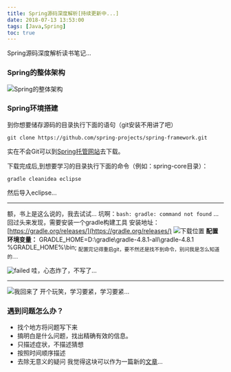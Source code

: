 ```yaml
---
title: Spring源码深度解析[持续更新中...]
date: 2018-07-13 13:53:00
tags: [Java,Spring]
toc: true
---
```

Spring源码深度解析读书笔记...
<!--more-->
### Spring的整体架构
![Spring的整体架构](https://user-images.githubusercontent.com/21979120/42675065-e926e4dc-86a4-11e8-9f6c-38950ea6e1fa.png)


### Spring环境搭建
到你想要储存源码的目录执行下面的语句（git安装不用讲了吧）
```prettyprint
git clone https://github.com/spring-projects/spring-framework.git
```
实在不会Git可以到[Spring托管网站](https://github.com/spring-projects/spring-framework)去下载。

下载完成后,到想要学习的目录执行下面的命令（例如：spring-core目录）：
```prettyprint
gradle cleanidea eclipse
```
然后导入eclipse...
***
额，书上是这么说的，我去试试...
坑啊：`bash: gradle: command not found`
...
回过头来发现，需要安装一个gradle构建工具
安装地址：[https://gradle.org/releases/](https://gradle.org/releases/)
![下载位置](https://user-images.githubusercontent.com/21979120/42677677-10c2b674-86af-11e8-873d-ad189795f938.png)
**配置环境变量：**
GRADLE_HOME=D:\gradle\gradle-4.8.1-all\gradle-4.8.1
%GRADLE_HOME%\bin;
<sub>配置完记得重启git，要不然还是找不到命令，别问我是怎么知道的....</sub>

![failed](https://user-images.githubusercontent.com/21979120/42678556-d64d6f36-86b1-11e8-8ada-abf9c0374de8.png)
哇，心态炸了，不写了...

***

![我回来了](https://timgsa.baidu.com/timg?image&quality=80&size=b9999_10000&sec=1531561272766&di=a06271af073440cb91ef02d3a37ffe3e&imgtype=jpg&src=http%3A%2F%2Fimg4.imgtn.bdimg.com%2Fit%2Fu%3D725318554%2C1946417039%26fm%3D214%26gp%3D0.jpg)
开个玩笑，学习要紧，学习要紧...


### 遇到问题怎么办？
* 找个地方将问题写下来
* 搞明白是什么问题，找出精确有效的信息。
* 只描述症状，不描述猜想
* 按照时间顺序描述
* 去除无意义的疑问
我觉得这块可以作为一篇新的[文章](https://guoyouworld.github.io/2018/07/16/遇到问题该怎么办-思路探索中/)...
